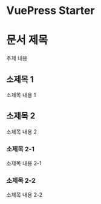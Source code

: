 # VuePress Starter

# 문서 제목
주제 내용

## 소제목 1
소제목 내용 1

## 소제목 2
소제목 내용 2

### 소제목 2-1
소제목 내용 2-1

### 소제목 2-2
소제목 내용 2-2